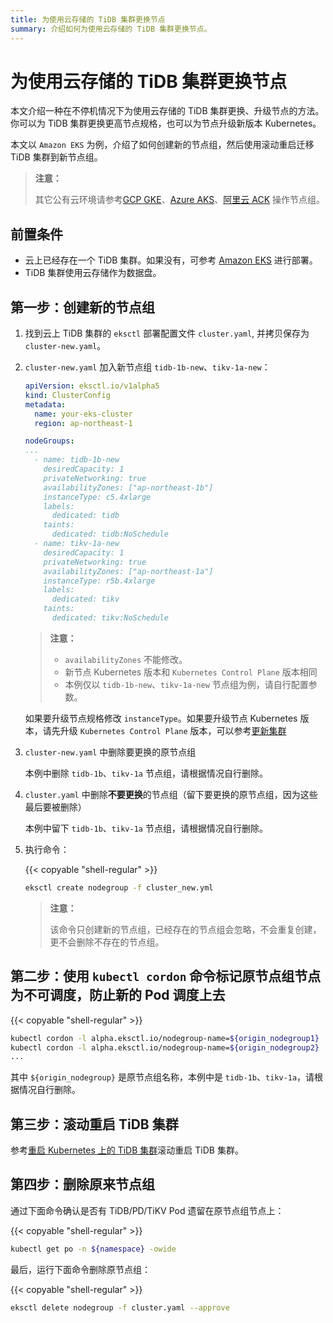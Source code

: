 ```yaml
---
title: 为使用云存储的 TiDB 集群更换节点
summary: 介绍如何为使用云存储的 TiDB 集群更换节点。
---
```


# 为使用云存储的 TiDB 集群更换节点

本文介绍一种在不停机情况下为使用云存储的 TiDB 集群更换、升级节点的方法。你可以为 TiDB 集群更换更高节点规格，也可以为节点升级新版本 Kubernetes。

本文以 `Amazon EKS` 为例，介绍了如何创建新的节点组，然后使用滚动重启迁移 TiDB 集群到新节点组。

> **注意：**
>
> 其它公有云环境请参考[GCP GKE](deploy-on-gcp-gke.md)、[Azure AKS](deploy-on-azure-aks.md)、[阿里云 ACK](deploy-on-alibaba-cloud.md) 操作节点组。

## 前置条件

- 云上已经存在一个 TiDB 集群。如果没有，可参考 [Amazon EKS](deploy-on-aws-eks.md) 进行部署。
- TiDB 集群使用云存储作为数据盘。

## 第一步：创建新的节点组

1. 找到云上 TiDB 集群的 `eksctl` 部署配置文件 `cluster.yaml`, 并拷贝保存为 `cluster-new.yaml`。

2. `cluster-new.yaml` 加入新节点组 `tidb-1b-new`、`tikv-1a-new`：

    ```yaml
    apiVersion: eksctl.io/v1alpha5
    kind: ClusterConfig
    metadata:
      name: your-eks-cluster
      region: ap-northeast-1
    
    nodeGroups:
    ...
      - name: tidb-1b-new
        desiredCapacity: 1
        privateNetworking: true
        availabilityZones: ["ap-northeast-1b"]
        instanceType: c5.4xlarge
        labels:
          dedicated: tidb
        taints:
          dedicated: tidb:NoSchedule
      - name: tikv-1a-new
        desiredCapacity: 1
        privateNetworking: true
        availabilityZones: ["ap-northeast-1a"]
        instanceType: r5b.4xlarge
        labels:
          dedicated: tikv
        taints:
          dedicated: tikv:NoSchedule
    ```
    
    > **注意：**
    >
    > * `availabilityZones` 不能修改。
    > * 新节点 Kubernetes 版本和 `Kubernetes Control Plane` 版本相同
    > * 本例仅以 `tidb-1b-new`、`tikv-1a-new` 节点组为例，请自行配置参数。

    如果要升级节点规格修改 `instanceType`。如果要升级节点 Kubernetes 版本，请先升级 `Kubernetes Control Plane` 版本，可以参考[更新集群](https://docs.aws.amazon.com/eks/latest/userguide/update-cluster.html)

3. `cluster-new.yaml` 中删除要更换的原节点组

    本例中删除 `tidb-1b`、`tikv-1a` 节点组，请根据情况自行删除。

4. `cluster.yaml` 中删除**不要更换**的节点组（留下要更换的原节点组，因为这些最后要被删除）

   本例中留下 `tidb-1b`、`tikv-1a` 节点组，请根据情况自行删除。

5. 执行命令：

    {{< copyable "shell-regular" >}}

    ```bash
    eksctl create nodegroup -f cluster_new.yml
    ```

    > **注意：**
    >
    > 该命令只创建新的节点组，已经存在的节点组会忽略，不会重复创建，更不会删除不存在的节点组。

## 第二步：使用 `kubectl cordon` 命令标记原节点组节点为不可调度，防止新的 Pod 调度上去

{{< copyable "shell-regular" >}}

```bash
kubectl cordon -l alpha.eksctl.io/nodegroup-name=${origin_nodegroup1}
kubectl cordon -l alpha.eksctl.io/nodegroup-name=${origin_nodegroup2}
...
```

其中 `${origin_nodegroup}` 是原节点组名称，本例中是 `tidb-1b`、`tikv-1a`，请根据情况自行删除。

## 第三步：滚动重启 TiDB 集群

参考[重启 Kubernetes 上的 TiDB 集群](restart-a-tidb-cluster.md#优雅滚动重启-tidb-集群组件的所有-pod)滚动重启 TiDB 集群。

## 第四步：删除原来节点组

通过下面命令确认是否有 TiDB/PD/TiKV Pod 遗留在原节点组节点上：

{{< copyable "shell-regular" >}}

```bash
kubectl get po -n ${namespace} -owide
```

最后，运行下面命令删除原节点组：

{{< copyable "shell-regular" >}}

```bash
eksctl delete nodegroup -f cluster.yaml --approve
```
